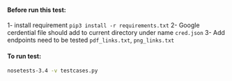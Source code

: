 #### Before run this test:
1- install requirement `pip3 install -r requirements.txt`
2- Google cerdential file should add to current directory under name `cred.json`
3- Add endpoints need to be tested `pdf_links.txt`, `png_links.txt` 

#### To run test:
```bash
nosetests-3.4 -v testcases.py
```